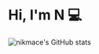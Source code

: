 # Hi, I'm N 💻
![nikmace's GitHub stats](https://github-readme-stats.vercel.app/api?username=nikmace&show_icons=true&theme=tokyonight)
